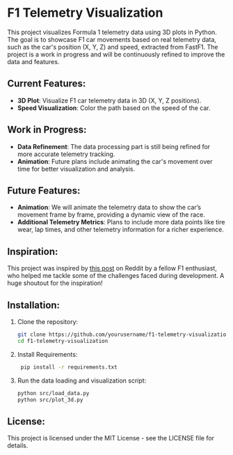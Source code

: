 # F1 Telemetry Visualization

This project visualizes Formula 1 telemetry data using 3D plots in Python. The goal is to showcase F1 car movements based on real telemetry data, such as the car's position (X, Y, Z) and speed, extracted from FastF1. The project is a work in progress and will be continuously refined to improve the data and features.

## Current Features:
- **3D Plot**: Visualize F1 car telemetry data in 3D (X, Y, Z positions).
- **Speed Visualization**: Color the path based on the speed of the car.

## Work in Progress:
- **Data Refinement**: The data processing part is still being refined for more accurate telemetry tracking.
- **Animation**: Future plans include animating the car's movement over time for better visualization and analysis.

## Future Features:
- **Animation**: We will animate the telemetry data to show the car’s movement frame by frame, providing a dynamic view of the race.
- **Additional Telemetry Metrics**: Plans to include more data points like tire wear, lap times, and other telemetry information for a richer experience.

## Inspiration:
This project was inspired by [this post](https://www.reddit.com/r/F1Technical/comments/135eksr/i_made_a_tool_to_visualise_f1_telemetry_data_in/) on Reddit by a fellow F1 enthusiast, who helped me tackle some of the challenges faced during development. A huge shoutout for the inspiration!

## Installation:
1. Clone the repository:
   ```bash
   git clone https://github.com/yourusername/f1-telemetry-visualization.git
   cd f1-telemetry-visualization
2. Install Requirements:
   ```bash
    pip install -r requirements.txt
3. Run the data loading and visualization script:
   ```bash
   python src/load_data.py
   python src/plot_3d.py
## License:
This project is licensed under the MIT License - see the LICENSE file for details.

